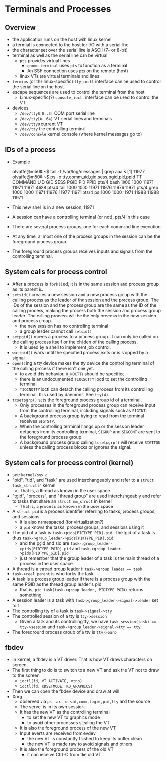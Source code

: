 Terminals and Processes
=======================

## Overview

* the application runs on the host with linux kernel
* a termial is connected to the host for I/O with a serial line
* the character set over the serial line is ASCII (7- or 8-bit)
* terminal as well as the serial line can be virtual
  * `pts` provides virtual lines
    * `gnome-terminal` uses `pts` to function as a terminal
    * An SSH connection uses `pts` on the remote (host)
  * linux VTs are virtual terminals and lines
* `termios` (or the linux-specific) `tty_ioctl` interface can be used to control
  the serial line on the host
* escape sequences are used to control the terminal from the host
  * Linux-specific(?) `console_ioctl` interface can be used to control the VT
* devices
  * `/dev/ttyS[0..3]` COM port serial line
  * `/dev/tty[0..64]` VT serial lines and terminals
  * `/dev/tty0` current VT
  * `/dev/tty` the controlling terminal
  * `/dev/console` kernel console (where kernel messages go to)

## IDs of a process

* Example

    olvaffe@m500:~$ tail -f /var/log/messages | grep aaa &
    [1] 11977
    olvaffe@m500:~$ ps -o tty,comm,uid,gid,sess,pgid,pid,ppid
    TT       COMMAND           UID   GID  SESS  PGID   PID  PPID
    pts/4    bash             1000  1000 11971 11971 11971  4628
    pts/4    tail             1000  1000 11971 11976 11976 11971
    pts/4    grep             1000  1000 11971 11976 11977 11971
    pts/4    ps               1000  1000 11971 11988 11988 11971

* This new shell is in a new session, 11971
* A session can have a controlling terminal (or not), pts/4 in this case
* There are several process groups, one for each command line execution
* At any time, at most one of the process groups in the session can be the
  foreground process group.
* The foreground process groups receives inputs and signals from the controlling
  terminal.

## System calls for process control

* After a process is `fork()`ed, it is in the same session and process group as
  its parent is.
* `setsid()` creates a new session and a new process group with the calling
  process as the leader of the session and the process group.  The IDs of the
  session and the process group are the same as the ID of the calling process,
  making the process both the session and process group leader.  The calling
  process will be the only process in the new session and process group.
  * the new session has no controlling terminal
  * a group leader cannot call `setsid()`
* `setpgid()` moves a process to a process group.  It can only be called on the
  calling process itself or the childen of the calling process.
  * It is used by a shell to implement job control.
* `waitpid()` waits until the specified process exits or is stopped by a signal
* `open()`ing a tty device makes the tty device the controlling terminal of the
  calling process if there isn't one yet.
  * to avoid this behavior, `O_NOCTTY` should be specified
  * there is an undocumented `TIOCSCTTY` ioctl to set the controlling terminal
  * `TIOCNOTTY` ioctl can detach the calling process from its controlling
    terminal.  It is used by daemons.  See `tty(4)`.
* `tcsetpgrp()` sets the foreground process group id of a terminal.
  * Only processes in the foreground process group can receive input from the
    controlling terminal, including signals such as `SIGINT`.
  * A background process group trying to read from the terminal receives
    `SIGTSTP`.
  * When the controlling terminal hangs up or the session leader detaches from
    its controlling terminal, `SIGHUP` and `SIGCONT` are sent to the foreground
    process group.
  * A background process group calling `tcsetpgrp()` will receive `SIGTTOU`
    unless the calling process blocks or ignores the signal.

## System calls for process control (kernel)

* see `kernel/sys.c`
* "pid", "tid", and "task" are used interchangeably and refer to a
  `struct task_struct` in kernel
  * That is, a thread as known in the user space
* "tgid", "process", and "thread group" are used interchangeably and refer to
  tasks that share an `struct mm_struct` in kernel
  * That is, a process as known in the user space
* A `struct pid` is a process identifier referring to tasks, process groups, and
  sessions.
  * it is also namespaced (for virtualization?)
  * a `pid` knows the tasks, process groups, and sessions using it
* The pid of a task is `task->pids[PIDTYPE_PID].pid`.  The tgid of a task is
  thus `task->group_leader->pids[PIDTYPE_PID].pid`
  * and the pgid and sid are `task->group_leader->pids[PIDTYPE_PGID].pid` and
    `task->group_leader->pids[PIDTYPE_SID].pid`
  * just remember that the group leader of a task is the main thread of a
    process in the user space
* A thread is a thread group leader if `task->group_leader == task`
* `task->real_parent` is who forks the task
* A task is a process group leader if there is a process group with the same
  PGID as the thread group leader's pid
  * that is, `pid_task(task->group_leader, PIDTYPE_PGID)` returns something
* A session leader is a task with `task->group_leader->signal->leader` set to 1
* The controlling tty of a task is `task->signal->tty`
* The controlled session of a tty is `tty->session`
  * Given a task and its controlling tty, we have
    `task_session(task) == tty->session` and
    `task->group_leader->signal->tty == tty`
* The foreground process group of a tty is `tty->pgrp`

## fbdev

* In kernel, a fbdev is a VT driver.  That is how VT draws characters on screen.
* The first thing to do is to switch to a new VT and ask the VT not to draw to
  the screen
  * `ioctl(fd, VT_ACTIVATE, vtno)`
  * `ioctl(fd, KDSETMODE, KD_GRAPHICS)`
* Then we can open the fbdev device and draw at will
* Xorg
  * observed via `ps -ax -o sid,comm,tpgid,pid,tty` and the source
  * The server is in its own session.
  * It has the new VT as the controlling terminal
    * to set the new VT to graphics mode
    * to avoid other processes stealing the VT
  * It is also the foreground process of the new VT
  * Input events are received from evdev
    * the new VT is constantly flushed to keep its buffer clean
    * the new VT is made raw to avoid signals and others
  * It is also the foreground process of the old VT
    * it can receive Ctrl-C from the old VT
